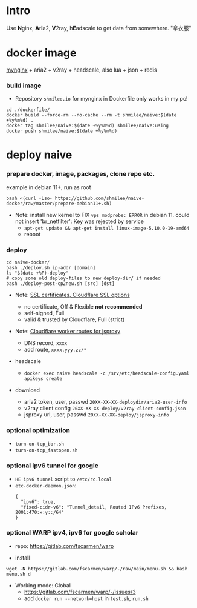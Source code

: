 Intro
=====

Use **N**ginx, **A**r**I**a2, **V**2ray, h**E**adscale to get data from somewhere. "拿衣服"

docker image
============

[mynginx](https://github.com/shmilee/web-in-docker/blob/master/dockerfiles/readme.md#build-packages) + aria2 + v2ray + headscale, also lua + json + redis

### build image

* Repository `shmilee.io` for mynginx in Dockerfile only works in my pc!

```
cd ./dockerfile/
docker build --force-rm --no-cache --rm -t shmilee/naive:$(date +%y%m%d) .
docker tag shmilee/naive:$(date +%y%m%d) shmilee/naive:using
docker push shmilee/naive:$(date +%y%m%d)
```

deploy naive
=============

### prepare docker, image, packages, clone repo etc.

example in debian 11+, run as root

```
bash <(curl -Lso- https://github.com/shmilee/naive-docker/raw/master/prepare-debian11+.sh)
```

* Note: install new kernel to FIX `vps modprobe: ERROR` in debian 11.
    could not insert 'br_netfilter': Key was rejected by service
  - `apt-get update && apt-get install linux-image-5.10.0-19-amd64`
  - reboot

### deploy

```
cd naive-docker/
bash ./deploy.sh ip-addr [domain]
ls "$(date +%F)-deploy"
# copy some old deploy-files to new deploy-dir/ if needed
bash ./deploy-post-cp2new.sh [src] [dst]
```

* Note: [SSL certificates, Cloudflare SSL options](https://developers.cloudflare.com/ssl/origin-configuration/ssl-modes)
  - no certificate, Off & Flexible **not recommended**
  - self-signed, Full
  - valid & trusted by Cloudflare, Full (strict)

* Note: [Cloudflare worker routes for jsproxy](https://developers.cloudflare.com/workers/platform/routing/routes)
  - DNS record, `xxxx`
  - add route, `xxxx.yyy.zz/*`

* headscale
    - `docker exec naive headscale -c /srv/etc/headscale-config.yaml apikeys create`

* download
  - aria2 token, user, passwd `20XX-XX-XX-deploydir/aria2-user-info`
  - v2ray client config `20XX-XX-XX-deploy/v2ray-client-config.json`
  - jsproxy url, user, passwd `20XX-XX-XX-deploy/jsproxy-info`

### optional optimization

* `turn-on-tcp_bbr.sh`
* `turn-on-tcp_fastopen.sh`

### optional ipv6 tunnel for google

* `HE ipv6 tunnel` script to `/etc/rc.local`
* `etc-docker-daemon.json`:
  ```
  {
    "ipv6": true,
    "fixed-cidr-v6": "Tunnel_detail, Routed IPv6 Prefixes, 2001:470:x:y::/64"
  }  
  ```

### optional WARP ipv4, ipv6 for google scholar

* repo: https://gitlab.com/fscarmen/warp

* install

```
wget -N https://gitlab.com/fscarmen/warp/-/raw/main/menu.sh && bash menu.sh d
```

* Working mode: Global
    - https://gitlab.com/fscarmen/warp/-/issues/3
    - add `docker run --network=host` in `test.sh`, `run.sh`
